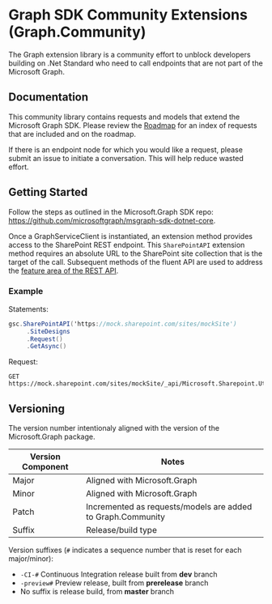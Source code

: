 ﻿# Graph SDK Community Extensions (Graph.Community)

The Graph extension library is a community effort to unblock developers building on .Net Standard who need to call endpoints that are not part of the Microsoft Graph.

## Documentation

This community library contains requests and models that extend the Microsoft Graph SDK. Please review the [Roadmap](./ROADMAP.md) for an index of requests that are included and on the roadmap. 

If there is an endpoint node for which you would like a request, please submit an issue to initiate a conversation. This will help reduce wasted effort.

## Getting Started

Follow the steps as outlined in the Microsoft.Graph SDK repo: https://github.com/microsoftgraph/msgraph-sdk-dotnet-core.

Once a GraphServiceClient is instantiated, an extension method provides access to the SharePoint REST endpoint. This `SharePointAPI` extension method requires an absolute URL to the SharePoint site collection that is the target of the call. Subsequent methods of the fluent API are used to address the [feature area of the REST API](https://docs.microsoft.com/en-us/sharepoint/dev/sp-add-ins/determine-sharepoint-rest-service-endpoint-uris).

### Example
Statements:

```csharp
gsc.SharePointAPI('https://mock.sharepoint.com/sites/mockSite')
     .SiteDesigns
     .Request()
     .GetAsync()
```

Request:

```
GET https://mock.sharepoint.com/sites/mockSite/_api/Microsoft.Sharepoint.Utilities.WebTemplateExtensions.SiteScriptUtility.GetSiteDesigns`
```

## Versioning

The version number intentionaly aligned with the version of the Microsoft.Graph package. 


|Version Component|Notes|
|-|-|
|Major|Aligned with Microsoft.Graph|
|Minor|Aligned with Microsoft.Graph|
|Patch|Incremented as requests/models are added to Graph.Community|
|Suffix|Release/build type|

Version suffixes (`#` indicates a sequence number that is reset for each major/minor):
- `-CI-#` Continuous Integration release built from **dev** branch 
- `-preview#` Preview release, built from **prerelease** branch
- No suffix is release build, from **master** branch